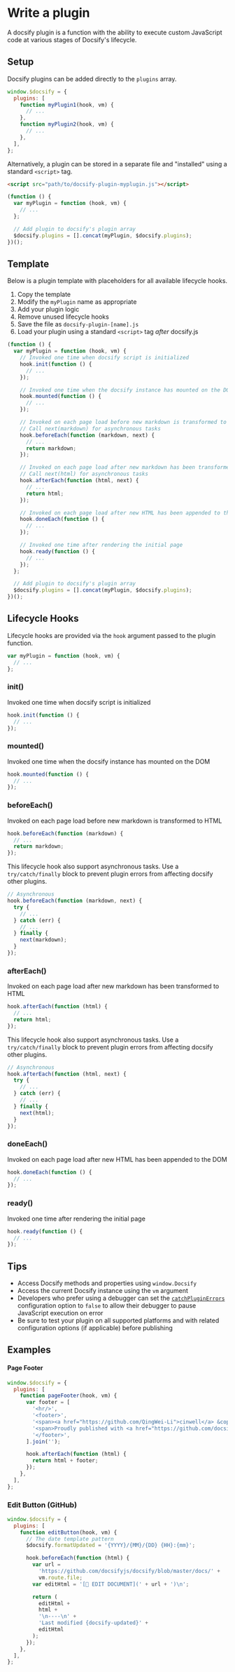# Write a plugin

A docsify plugin is a function with the ability to execute custom JavaScript code at various stages of Docsify's lifecycle.

## Setup

Docsify plugins can be added directly to the `plugins` array.

```js
window.$docsify = {
  plugins: [
    function myPlugin1(hook, vm) {
      // ...
    },
    function myPlugin2(hook, vm) {
      // ...
    },
  ],
};
```

Alternatively, a plugin can be stored in a separate file and "installed" using a standard `<script>` tag.

```html
<script src="path/to/docsify-plugin-myplugin.js"></script>
```

```js
(function () {
  var myPlugin = function (hook, vm) {
    // ...
  };

  // Add plugin to docsify's plugin array
  $docsify.plugins = [].concat(myPlugin, $docsify.plugins);
})();
```

## Template

Below is a plugin template with placeholders for all available lifecycle hooks.

1. Copy the template
1. Modify the `myPlugin` name as appropriate
1. Add your plugin logic
1. Remove unused lifecycle hooks
1. Save the file as `docsify-plugin-[name].js`
1. Load your plugin using a standard `<script>` tag _after_ docsify.js

```js
(function () {
  var myPlugin = function (hook, vm) {
    // Invoked one time when docsify script is initialized
    hook.init(function () {
      // ...
    });

    // Invoked one time when the docsify instance has mounted on the DOM
    hook.mounted(function () {
      // ...
    });

    // Invoked on each page load before new markdown is transformed to HTML
    // Call next(markdown) for asynchronous tasks
    hook.beforeEach(function (markdown, next) {
      // ...
      return markdown;
    });

    // Invoked on each page load after new markdown has been transformed to HTML
    // Call next(html) for asynchronous tasks
    hook.afterEach(function (html, next) {
      // ...
      return html;
    });

    // Invoked on each page load after new HTML has been appended to the DOM
    hook.doneEach(function () {
      // ...
    });

    // Invoked one time after rendering the initial page
    hook.ready(function () {
      // ...
    });
  };

  // Add plugin to docsify's plugin array
  $docsify.plugins = [].concat(myPlugin, $docsify.plugins);
})();
```

## Lifecycle Hooks

Lifecycle hooks are provided via the `hook` argument passed to the plugin function.

```js
var myPlugin = function (hook, vm) {
  // ...
};
```

### init()

Invoked one time when docsify script is initialized

```js
hook.init(function () {
  // ...
});
```

### mounted()

Invoked one time when the docsify instance has mounted on the DOM

```js
hook.mounted(function () {
  // ...
});
```

### beforeEach()

Invoked on each page load before new markdown is transformed to HTML

```js
hook.beforeEach(function (markdown) {
  // ...
  return markdown;
});
```

This lifecycle hook also support asynchronous tasks. Use a `try/catch/finally` block to prevent plugin errors from affecting docsify other plugins.

```js
// Asynchronous
hook.beforeEach(function (markdown, next) {
  try {
    // ...
  } catch (err) {
    // ...
  } finally {
    next(markdown);
  }
});
```

### afterEach()

Invoked on each page load after new markdown has been transformed to HTML

```js
hook.afterEach(function (html) {
  // ...
  return html;
});
```

This lifecycle hook also support asynchronous tasks. Use a `try/catch/finally` block to prevent plugin errors from affecting docsify other plugins.

```js
// Asynchronous
hook.afterEach(function (html, next) {
  try {
    // ...
  } catch (err) {
    // ...
  } finally {
    next(html);
  }
});
```

### doneEach()

Invoked on each page load after new HTML has been appended to the DOM

```js
hook.doneEach(function () {
  // ...
});
```

### ready()

Invoked one time after rendering the initial page

```js
hook.ready(function () {
  // ...
});
```

## Tips

- Access Docsify methods and properties using `window.Docsify`
- Access the current Docsify instance using the `vm` argument
- Developers who prefer using a debugger can set the [`catchPluginErrors`](configuration#catchpluginerrors) configuration option to `false` to allow their debugger to pause JavaScript execution on error
- Be sure to test your plugin on all supported platforms and with related configuration options (if applicable) before publishing

## Examples

#### Page Footer

```js
window.$docsify = {
  plugins: [
    function pageFooter(hook, vm) {
      var footer = [
        '<hr/>',
        '<footer>',
        '<span><a href="https://github.com/QingWei-Li">cinwell</a> &copy;2017.</span>',
        '<span>Proudly published with <a href="https://github.com/docsifyjs/docsify" target="_blank">docsify</a>.</span>',
        '</footer>',
      ].join('');

      hook.afterEach(function (html) {
        return html + footer;
      });
    },
  ],
};
```

### Edit Button (GitHub)

```js
window.$docsify = {
  plugins: [
    function editButton(hook, vm) {
      // The date template pattern
      $docsify.formatUpdated = '{YYYY}/{MM}/{DD} {HH}:{mm}';

      hook.beforeEach(function (html) {
        var url =
          'https://github.com/docsifyjs/docsify/blob/master/docs/' +
          vm.route.file;
        var editHtml = '[📝 EDIT DOCUMENT](' + url + ')\n';

        return (
          editHtml +
          html +
          '\n----\n' +
          'Last modified {docsify-updated}' +
          editHtml
        );
      });
    },
  ],
};
```
